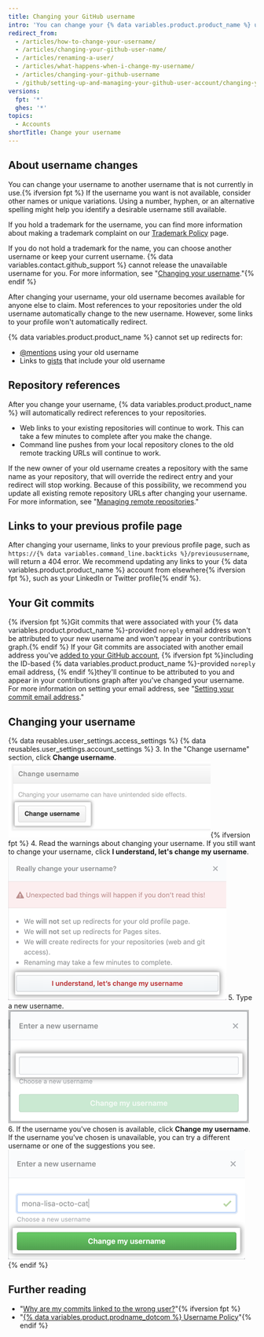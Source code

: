 ```yaml
---
title: Changing your GitHub username
intro: 'You can change your {% data variables.product.product_name %} username at any time.'
redirect_from:
  - /articles/how-to-change-your-username/
  - /articles/changing-your-github-user-name/
  - /articles/renaming-a-user/
  - /articles/what-happens-when-i-change-my-username/
  - /articles/changing-your-github-username
  - /github/setting-up-and-managing-your-github-user-account/changing-your-github-username
versions:
  fpt: '*'
  ghes: '*'
topics:
  - Accounts
shortTitle: Change your username
---
```

## About username changes

You can change your username to another username that is not currently in use.{% ifversion fpt %} If the username you want is not available, consider other names or unique variations. Using a number, hyphen, or an alternative spelling might help you identify a desirable username still available.

If you hold a trademark for the username, you can find more information about making a trademark complaint on our [Trademark Policy](/articles/github-trademark-policy/) page. 

If you do not hold a trademark for the name, you can choose another username or keep your current username. {% data variables.contact.github_support %} cannot release the unavailable username for you. For more information, see "[Changing your username](#changing-your-username)."{% endif %}

After changing your username, your old username becomes available for anyone else to claim. Most references to your repositories under the old username automatically change to the new username. However, some links to your profile won't automatically redirect.

{% data variables.product.product_name %} cannot set up redirects for:
- [@mentions](/articles/basic-writing-and-formatting-syntax/#mentioning-people-and-teams) using your old username
- Links to [gists](/articles/creating-gists) that include your old username

## Repository references

After you change your username, {% data variables.product.product_name %} will automatically redirect references to your repositories.
- Web links to your existing repositories will continue to work. This can take a few minutes to complete after you make the change.
- Command line pushes from your local repository clones to the old remote tracking URLs will continue to work.

If the new owner of your old username creates a repository with the same name as your repository, that will override the redirect entry and your redirect will stop working. Because of this possibility, we recommend you update all existing remote repository URLs after changing your username. For more information, see "[Managing remote repositories](/github/getting-started-with-github/managing-remote-repositories)."

## Links to your previous profile page

After changing your username, links to your previous profile page, such as `https://{% data variables.command_line.backticks %}/previoususername`, will return a 404 error. We recommend updating any links to your {% data variables.product.product_name %} account from elsewhere{% ifversion fpt %}, such as your LinkedIn or Twitter profile{% endif %}.

## Your Git commits

{% ifversion fpt %}Git commits that were associated with your {% data variables.product.product_name %}-provided `noreply` email address won't be attributed to your new username and won't appear in your contributions graph.{% endif %} If your Git commits are associated with another email address you've [added to your GitHub account](/articles/adding-an-email-address-to-your-github-account), {% ifversion fpt %}including the ID-based {% data variables.product.product_name %}-provided `noreply` email address, {% endif %}they'll continue to be attributed to you and appear in your contributions graph after you've changed your username. For more information on setting your email address, see "[Setting your commit email address](/articles/setting-your-commit-email-address)."

## Changing your username

{% data reusables.user_settings.access_settings %}
{% data reusables.user_settings.account_settings %}
3. In the "Change username" section, click **Change username**.
   ![Change Username button](/assets/images/help/settings/settings-change-username.png){% ifversion fpt %}
4. Read the warnings about changing your username. If you still want to change your username, click **I understand, let's change my username**.
   ![Change Username warning button](/assets/images/help/settings/settings-change-username-warning-button.png)
5. Type a new username.
   ![New username field](/assets/images/help/settings/settings-change-username-enter-new-username.png)
6. If the username you've chosen is available, click **Change my username**. If the username you've chosen is unavailable, you can try a different username or one of the suggestions you see.
   ![Change Username warning button](/assets/images/help/settings/settings-change-my-username-button.png)
{% endif %}

## Further reading

- "[Why are my commits linked to the wrong user?](/articles/why-are-my-commits-linked-to-the-wrong-user)"{% ifversion fpt %}
- "[{% data variables.product.prodname_dotcom %} Username Policy](/articles/github-username-policy)"{% endif %}
